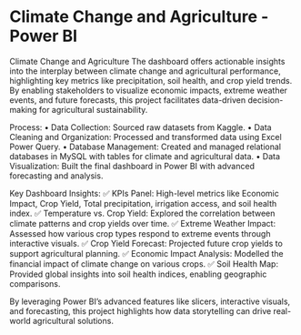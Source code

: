 # Climate Change and Agriculture - Power BI 
Climate Change and Agriculture
The dashboard offers actionable insights into the interplay between climate change and agricultural performance, highlighting key metrics like precipitation, soil health, and crop yield trends. By enabling stakeholders to visualize economic impacts, extreme weather events, and future forecasts, this project facilitates data-driven decision-making for agricultural sustainability.

Process:
• Data Collection: Sourced raw datasets from Kaggle.
• Data Cleaning and Organization: Processed and transformed data using Excel Power Query.
• Database Management: Created and managed relational databases in MySQL with tables for climate and agricultural data.
• Data Visualization: Built the final dashboard in Power BI with advanced forecasting and analysis.

Key Dashboard Insights:
✅ KPIs Panel: High-level metrics like Economic Impact, Crop Yield, Total precipitation, irrigation access, and soil health index.
✅ Temperature vs. Crop Yield: Explored the correlation between climate patterns and crop yields over time.
✅ Extreme Weather Impact: Assessed how various crop types respond to extreme events through interactive visuals.
✅ Crop Yield Forecast: Projected future crop yields to support agricultural planning.
✅ Economic Impact Analysis: Modelled the financial impact of climate change on various crops.
✅ Soil Health Map: Provided global insights into soil health indices, enabling geographic comparisons.

By leveraging Power BI’s advanced features like slicers, interactive visuals, and forecasting, this project highlights how data storytelling can drive real-world agricultural solutions.
